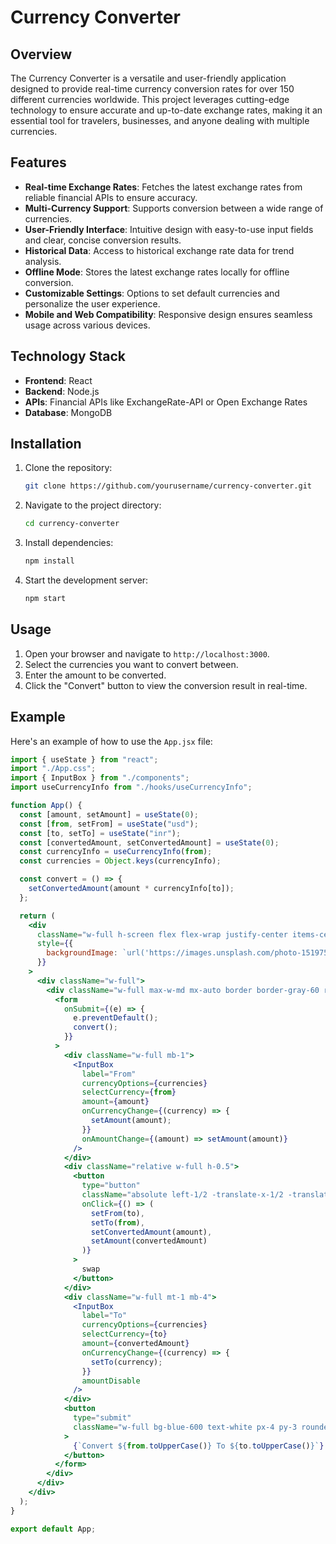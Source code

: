 # Currency Converter

## Overview

The Currency Converter is a versatile and user-friendly application designed to provide real-time currency conversion rates for over 150 different currencies worldwide. This project leverages cutting-edge technology to ensure accurate and up-to-date exchange rates, making it an essential tool for travelers, businesses, and anyone dealing with multiple currencies.

## Features

- **Real-time Exchange Rates**: Fetches the latest exchange rates from reliable financial APIs to ensure accuracy.
- **Multi-Currency Support**: Supports conversion between a wide range of currencies.
- **User-Friendly Interface**: Intuitive design with easy-to-use input fields and clear, concise conversion results.
- **Historical Data**: Access to historical exchange rate data for trend analysis.
- **Offline Mode**: Stores the latest exchange rates locally for offline conversion.
- **Customizable Settings**: Options to set default currencies and personalize the user experience.
- **Mobile and Web Compatibility**: Responsive design ensures seamless usage across various devices.

## Technology Stack

- **Frontend**: React
- **Backend**: Node.js
- **APIs**: Financial APIs like ExchangeRate-API or Open Exchange Rates
- **Database**: MongoDB

## Installation

1. Clone the repository:
    ```bash
    git clone https://github.com/yourusername/currency-converter.git
    ```

2. Navigate to the project directory:
    ```bash
    cd currency-converter
    ```

3. Install dependencies:
    ```bash
    npm install
    ```

4. Start the development server:
    ```bash
    npm start
    ```

## Usage

1. Open your browser and navigate to `http://localhost:3000`.
2. Select the currencies you want to convert between.
3. Enter the amount to be converted.
4. Click the "Convert" button to view the conversion result in real-time.

## Example

Here's an example of how to use the `App.jsx` file:

```jsx
import { useState } from "react";
import "./App.css";
import { InputBox } from "./components";
import useCurrencyInfo from "./hooks/useCurrencyInfo";

function App() {
  const [amount, setAmount] = useState(0);
  const [from, setFrom] = useState("usd");
  const [to, setTo] = useState("inr");
  const [convertedAmount, setConvertedAmount] = useState(0);
  const currencyInfo = useCurrencyInfo(from);
  const currencies = Object.keys(currencyInfo);

  const convert = () => {
    setConvertedAmount(amount * currencyInfo[to]);
  };

  return (
    <div
      className="w-full h-screen flex flex-wrap justify-center items-center bg-cover bg-no-repeat"
      style={{
        backgroundImage: `url('https://images.unsplash.com/photo-1519751138087-5bf79df62d5b?q=80&w=2940&auto=format&fit=crop&ixlib=rb-4.0.3&ixid=M3wxMjA3fDB8MHxwaG90by1wYWdlfHx8fGVufDB8fHx8fA%3D%3D')`,
      }}
    >
      <div className="w-full">
        <div className="w-full max-w-md mx-auto border border-gray-60 rounded-lg p-5 backdrop-blur-sm bg-white/30">
          <form
            onSubmit={(e) => {
              e.preventDefault();
              convert();
            }}
          >
            <div className="w-full mb-1">
              <InputBox
                label="From"
                currencyOptions={currencies}
                selectCurrency={from}
                amount={amount}
                onCurrencyChange={(currency) => {
                  setAmount(amount);
                }}
                onAmountChange={(amount) => setAmount(amount)}
              />
            </div>
            <div className="relative w-full h-0.5">
              <button
                type="button"
                className="absolute left-1/2 -translate-x-1/2 -translate-y-1/2 border-2 border-white rounded-md bg-blue-600 text-white px-2 py-0.5"
                onClick={() => (
                  setFrom(to), 
                  setTo(from),
                  setConvertedAmount(amount),
                  setAmount(convertedAmount)
                )}
              >
                swap
              </button>
            </div>
            <div className="w-full mt-1 mb-4">
              <InputBox
                label="To"
                currencyOptions={currencies}
                selectCurrency={to}
                amount={convertedAmount}
                onCurrencyChange={(currency) => {
                  setTo(currency);
                }}
                amountDisable
              />
            </div>
            <button
              type="submit"
              className="w-full bg-blue-600 text-white px-4 py-3 rounded-lg"
            >
              {`Convert ${from.toUpperCase()} To ${to.toUpperCase()}`}
            </button>
          </form>
        </div>
      </div>
    </div>
  );
}

export default App;
